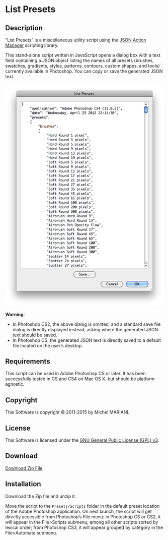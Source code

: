# List Presets

## Description

“List Presets” is a miscellaneous utility script using the [JSON Action Manager](/JSON-Action-Manager) scripting library.

This stand-alone script written in JavaScript opens a dialog box with a text field containing a JSON object listing the names of all presets (brushes, swatches, gradients, styles, patterns, contours, custom shapes, and tools) currently available in Photoshop. You can copy or save the generated JSON text.

![List Presets Dialog (Mac OS X)](images/List-Presets-Dialog.png)

**Warning**:

- In Photoshop CS2, the above dialog is omitted, and a standard save file dialog is directly displayed instead, asking where the generated JSON text should be saved.
- In Photoshop CS, the generated JSON text is directly saved to a default file located on the user’s desktop.

## Requirements

This script can be used in Adobe Photoshop CS or later. It has been successfully tested in CS and CS4 on Mac OS X, but should be platform agnostic.

## Copyright

This Software is copyright © 2011-2015 by Michel MARIANI.

## License

This Software is licensed under the [GNU General Public License (GPL) v3](https://www.gnu.org/licenses/gpl.html).

## Download

[Download Zip File](/Downloads/List-Presets-4.1.zip)

## Installation

Download the Zip file and unzip it.

Move the script to the `Presets/Scripts` folder in the default preset location of the Adobe Photoshop application. On next launch, the script will get directly accessible from Photoshop’s File menu: in Photoshop CS or CS2, it will appear in the File>Scripts submenu, among all other scripts sorted by lexical order; from Photoshop CS3, it will appear grouped by category in the File>Automate submenu.
